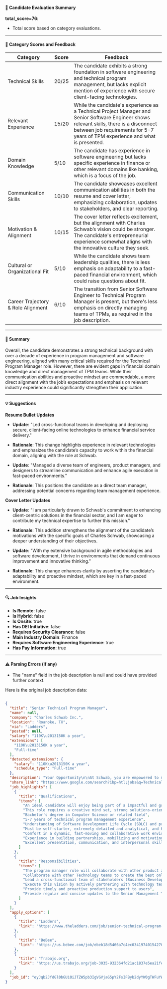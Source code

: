 #### 📄 Candidate Evaluation Summary  

**total_score=76**:  
- Total score based on category evaluations.

---

#### 🎯 Category Scores and Feedback

| Category                            | Score | Feedback                                                                                                                                                             |
|-------------------------------------|-------|---------------------------------------------------------------------------------------------------------------------------------------------------------------------|
| Technical Skills                    | 20/25 | The candidate exhibits a strong foundation in software engineering and technical program management, but lacks explicit mention of experience with secure client-facing technologies.                |
| Relevant Experience                  | 15/20 | While the candidate's experience as a Technical Project Manager and Senior Software Engineer shows relevant skills, there is a disconnect between job requirements for 5-7 years of TPM experience and what is presented. |
| Domain Knowledge                     | 5/10  | The candidate has experience in software engineering but lacks specific experience in finance or other relevant domains like banking, which is a focus of the job.                     |
| Communication Skills                 | 10/10 | The candidate showcases excellent communication abilities in both the resume and cover letter, emphasizing collaboration, updates to stakeholders, and clear reporting.                              |
| Motivation & Alignment               | 10/15 | The cover letter reflects excitement, but the alignment with Charles Schwab’s vision could be stronger. The candidate's entrepreneurial experience somewhat aligns with the innovative culture they seek.       |
| Cultural or Organizational Fit       | 5/10  | While the candidate shows team leadership qualities, there is less emphasis on adaptability to a fast-paced financial environment, which could raise questions about fit.                               |
| Career Trajectory & Role Alignment   | 6/10  | The transition from Senior Software Engineer to Technical Program Manager is present, but there's less emphasis on directly managing teams of TPMs, as required in the job description.                        |

---

#### 🧾 Summary  

Overall, the candidate demonstrates a strong technical background with over a decade of experience in program management and software engineering, aligned with many critical skills required for the Technical Program Manager role. However, there are evident gaps in financial domain knowledge and direct management of TPM teams. While their communication abilities and proactive mindset are commendable, a more direct alignment with the job’s expectations and emphasis on relevant industry experience could significantly strengthen their application.

---

#### 💡 Suggestions  

**Resume Bullet Updates**  

- **Update**: "Led cross-functional teams in developing and deploying secure, client-facing online technologies to enhance financial service delivery."
- **Rationale**: This change highlights experience in relevant technologies and emphasizes the candidate’s capacity to work within the financial domain, aligning with the role at Schwab.

- **Update**: "Managed a diverse team of engineers, product managers, and designers to streamline communication and enhance agile execution in fast-paced environments."
- **Rationale**: This positions the candidate as a direct team manager, addressing potential concerns regarding team management experience.

**Cover Letter Updates**  

- **Update**: "I am particularly drawn to Schwab's commitment to enhancing client-centric solutions in the financial sector, and I am eager to contribute my technical expertise to further this mission."
- **Rationale**: This addition strengthens the alignment of the candidate’s motivations with the specific goals of Charles Schwab, showcasing a deeper understanding of their objectives.

- **Update**: "With my extensive background in agile methodologies and software development, I thrive in environments that demand continuous improvement and innovative thinking."
- **Rationale**: This change enhances clarity by asserting the candidate's adaptability and proactive mindset, which are key in a fast-paced environment.

---

#### 🔍 Job Insights  

- **Is Remote**: false  
- **Is Hybrid**: false  
- **Is Onsite**: true  
- **Has DEI Initiative**: false  
- **Requires Security Clearance**: false  
- **Main Industry Domain**: Finance  
- **Requires Software Engineering Experience**: true  
- **Has Pay Information**: true  

---

#### ⚠️ Parsing Errors (if any)  

- The "name" field in the job description is null and could have provided further context.

Here is the original job description data:

```json

{
  "title": "Senior Technical Program Manager",
  "name": null,
  "company": "Charles Schwab Inc.",
  "location": "Roanoke, TX",
  "via": "Ladders",
  "posted": null,
  "salary": "110K\u2013150K a year",
  "extensions": [
    "110K\u2013150K a year",
    "Full-time"
  ],
  "detected_extensions": {
    "salary": "110K\u2013150K a year",
    "schedule_type": "Full-time"
  },
  "description": "Your Opportunity\n\nAt Schwab, you are empowered to make an impact on your career. Here, innovative thought meets creative problem solving, helping us \"challenge the status quo\" and transform the finance industry together.\n\nWe are seeking an entrepreneurial and passionate Program Manager of Mobile Technology to take our customer experience to the next level. We're solving problems across a broad range of domains: trade, banking, retirement funding management, and employee stock reward through real-time transactional online and distributed systems.\n\nThe role focuses on proactively engaging with our technical and business functions by providing personalized and customizable digital experiences to our clients to help them meet their financial goals. The program manager role will collaborate with other product and technology teams, as well as lead a cross-functional program team to holistically enhance a robust and efficient client experience for schwab.com. An ideal candidate will enjoy being part of a impactful and growing digital team, working in a fast paced environment, be process and data oriented, have strong communication skills, and have extensive experience with a secure, client-facing online technologies. This role requires a creative mind set, strong solutions-oriented view and ability to forge relationships with many internal and external partners.\n\nWhat you'll do:\n\u2022 Collaborate with other Technology teams to create the best online customer experience\n\u2022 Lead a cross-functional team of stakeholders (Business Development, Software development teams, UX, Marketing) to develop a vision and a roadmap to take our client centric online solutions to the next level\n\u2022 Execute this vision by actively partnering with technology teams and participating in agile scrum ceremonies, including owning the roadmaps and prioritizing the backlog as necessary\n\u2022 Provide timely and proactive production support to users\n\u2022 Provide regular and concise updates to the Senior Management Team\n\nWhat you have\n\u2022 Bachelor's degree in Computer Science or related field\n\u2022 5-7 years of technical program management experience\n\u2022 Understanding of Software Development Life Cycle (SDLC) and project planning/execution skills including estimating and scheduling\n\u2022 Must be self-starter, extremely detailed and analytical, and have a curious mind that enjoys digging into how things work and continuously strives to enhance the product, workflow and the process.\n\u2022 Comfort in a dynamic, fast-moving and collaborative work environment, with a positive attitude and solid work ethic.\n\u2022 Keen eye for recognizing consistent and efficient client experiences and promoting a continuous improvement culture (Experience on an agile digital product team is highly preferred)\n\u2022 Experience in building partnerships, mobilizing and motivating teams, influencing others at all levels of an organization, and driving change to effectively deliver on projects in a cross-functional environment\n\u2022 Excellent presentation, communication, and interpersonal skills, to communicate at all levels with clarity and precision both written and verbally",
  "share_link": "https://www.google.com/search?ibp=htl;jobs&q=Technical+Program+Manager&htidocid=S37Zl6aA_6GpPC1HAAAAAA%3D%3D&hl=en-US&shndl=37&shmd=H4sIAAAAAAAA_xXIsQrCMBAAUFz7CU6Ho2giggg6OoiCINrBrVzCkUTTu5IL2G_xa9XlDa_5TJrtnThJgZZ85OQxw7VIKNjDBRkDFVjCWRwoYfERhOEoEjJN97HWQXfWqmYTtGJN3njprTA5Ge1TnP7pNGKhIWOlbr1ZjWbgMJ8dfplJ4e7jGx2c2BtIDDdBlhctoH18AfAP4sGdAAAA&shmds=v1_AQbUm96x9jJMTfiMfQ6gGatXpTOxroB6bdyiBvLVDnfolHTgHQ&source=sh/x/job/li/m1/1#fpstate=tldetail&htivrt=jobs&htiq=Technical+Program+Manager&htidocid=S37Zl6aA_6GpPC1HAAAAAA%3D%3D",
  "job_highlights": [
    {
      "title": "Qualifications",
      "items": [
        "An ideal candidate will enjoy being part of a impactful and growing digital team, working in a fast paced environment, be process and data oriented, have strong communication skills, and have extensive experience with a secure, client-facing online technologies",
        "This role requires a creative mind set, strong solutions-oriented view and ability to forge relationships with many internal and external partners",
        "Bachelor's degree in Computer Science or related field",
        "5-7 years of technical program management experience",
        "Understanding of Software Development Life Cycle (SDLC) and project planning/execution skills including estimating and scheduling",
        "Must be self-starter, extremely detailed and analytical, and have a curious mind that enjoys digging into how things work and continuously strives to enhance the product, workflow and the process",
        "Comfort in a dynamic, fast-moving and collaborative work environment, with a positive attitude and solid work ethic",
        "Experience in building partnerships, mobilizing and motivating teams, influencing others at all levels of an organization, and driving change to effectively deliver on projects in a cross-functional environment",
        "Excellent presentation, communication, and interpersonal skills, to communicate at all levels with clarity and precision both written and verbally"
      ]
    },
    {
      "title": "Responsibilities",
      "items": [
        "The program manager role will collaborate with other product and technology teams, as well as lead a cross-functional program team to holistically enhance a robust and efficient client experience for schwab.com",
        "Collaborate with other Technology teams to create the best online customer experience",
        "Lead a cross-functional team of stakeholders (Business Development, Software development teams, UX, Marketing) to develop a vision and a roadmap to take our client centric online solutions to the next level",
        "Execute this vision by actively partnering with technology teams and participating in agile scrum ceremonies, including owning the roadmaps and prioritizing the backlog as necessary",
        "Provide timely and proactive production support to users",
        "Provide regular and concise updates to the Senior Management Team"
      ]
    }
  ],
  "apply_options": [
    {
      "title": "Ladders",
      "link": "https://www.theladders.com/job/senior-technical-program-manager-charlesschwab-roanoke-tx_79868986?utm_campaign=google_jobs_apply&utm_source=google_jobs_apply&utm_medium=organic"
    },
    {
      "title": "BeBee",
      "link": "https://us.bebee.com/job/ebeb18d5466a7c4ec03419740154270d?utm_campaign=google_jobs_apply&utm_source=google_jobs_apply&utm_medium=organic"
    },
    {
      "title": "Trabajo.org",
      "link": "https://us.trabajo.org/job-3035-932364fd21ac1837e5ea21fe0665da4f?utm_campaign=google_jobs_apply&utm_source=google_jobs_apply&utm_medium=organic"
    }
  ],
  "job_id": "eyJqb2JfdGl0bGUiOiJTZW5pb3IgVGVjaG5pY2FsIFByb2dyYW0gTWFuYWdlciIsImNvbXBhbnlfbmFtZSI6IkNoYXJsZXMgU2Nod2FiIEluYy4iLCJhZGRyZXNzX2NpdHkiOiJSb2Fub2tlLCBUWCIsImh0aWRvY2lkIjoiUzM3Wmw2YUFfNkdwUEMxSEFBQUFBQT09IiwidXVsZSI6IncrQ0FJUUlDSU5WVzVwZEdWa0lGTjBZWFJsY3cifQ=="
}